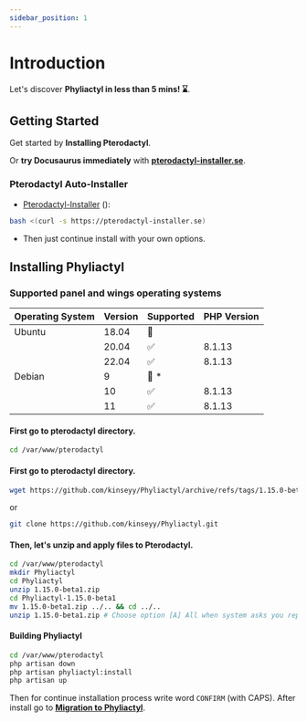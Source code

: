 ```yaml
---
sidebar_position: 1
---
```


# Introduction

Let's discover **Phyliactyl in less than 5 mins! ⌛**.

## Getting Started

Get started by **Installing Pterodactyl**.

Or **try Docusaurus immediately** with **[pterodactyl-installer.se](https://github.com/pterodactyl-installer/pterodactyl-installer)**.

### Pterodactyl Auto-Installer
- [Pterodactyl-Installer](https://pterodactyl-installer.se) ():
```bash
bash <(curl -s https://pterodactyl-installer.se)
```
- Then just continue install with your own options.

## Installing Phyliactyl


### Supported panel and wings operating systems

| Operating System | Version | Supported          | PHP Version    |
| ---------------- | ------- | ------------------ | -------------- |
| Ubuntu           | 18.04   | :red_circle:       |                |
|                  | 20.04   | :white_check_mark: | 8.1.13         |
|                  | 22.04   | :white_check_mark: | 8.1.13         |
| Debian           | 9       | :red_circle: \*    |                |
|                  | 10      | :white_check_mark: | 8.1.13         |
|                  | 11      | :white_check_mark: | 8.1.13         |

#### First go to pterodactyl directory.
```bash
cd /var/www/pterodactyl
```

#### First go to pterodactyl directory.
```bash
wget https://github.com/kinseyy/Phyliactyl/archive/refs/tags/1.15.0-beta1.zip
```
or
```bash
git clone https://github.com/kinseyy/Phyliactyl.git
```

#### Then, let's unzip and apply files to Pterodactyl.

```bash
cd /var/www/pterodactyl
mkdir Phyliactyl
cd Phyliactyl
unzip 1.15.0-beta1.zip
cd Phyliactyl-1.15.0-beta1
mv 1.15.0-beta1.zip ../.. && cd ../..
unzip 1.15.0-beta1.zip # Choose option [A] All when system asks you replace option.
```

#### Building Phyliactyl

```bash
cd /var/www/pterodactyl
php artisan down
php artisan phyliactyl:install
php artisan up
```

Then for continue installation process write word `CONFIRM` (with CAPS).
After install go to **[Migration to Phyliactyl](/migration)**.